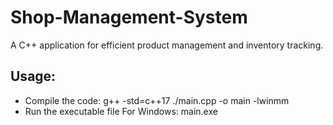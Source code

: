 # Shop-Management-System

A C++ application for efficient product management and inventory tracking.

## Usage:
- Compile the code:  g++ -std=c++17 ./main.cpp -o main -lwinmm
- Run the executable file For Windows:  main.exe
